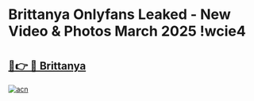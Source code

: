 # Brittanya Onlyfans Leaked - New Video & Photos March 2025 !wcie4

# <h2><a href="https://lyigo1.iuczelnia.edu.pl?title=Brittanya&ref=wcie4">🔗👉 🔴 Brittanya</a></h2>

[![acn](https://github.com/user-attachments/assets/0f9c940e-d8b0-45ae-aac7-cd30a18b3e1c)](https://lyigo1.iuczelnia.edu.pl?title=Brittanya&ref=wcie4)

